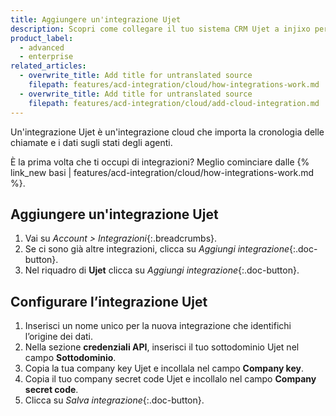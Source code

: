 ```yaml
---
title: Aggiungere un'integrazione Ujet
description: Scopri come collegare il tuo sistema CRM Ujet a injixo per importare dati.
product_label:
  - advanced
  - enterprise
related_articles:
  - overwrite_title: Add title for untranslated source
    filepath: features/acd-integration/cloud/how-integrations-work.md
  - overwrite_title: Add title for untranslated source
    filepath: features/acd-integration/cloud/add-cloud-integration.md
---
```


Un'integrazione Ujet è un'integrazione cloud che importa la cronologia delle chiamate e i dati sugli stati degli agenti.

È la prima volta che ti occupi di integrazioni? Meglio cominciare dalle {% link_new basi | features/acd-integration/cloud/how-integrations-work.md %}.

## Aggiungere un'integrazione Ujet

1. Vai su _Account > Integrazioni_{:.breadcrumbs}.
2. Se ci sono già altre integrazioni, clicca su _Aggiungi integrazione_{:.doc-button}.
3. Nel riquadro di **Ujet** clicca su _Aggiungi integrazione_{:.doc-button}.

## Configurare l’integrazione Ujet

1. Inserisci un nome unico per la nuova integrazione che identifichi l’origine dei dati.
2. Nella sezione **credenziali API**, inserisci il tuo sottodominio Ujet nel campo **Sottodominio**.
3. Copia la tua company key Ujet e incollala nel campo **Company key**.
4. Copia il tuo company secret code Ujet e incollalo nel campo **Company secret code**.
5. Clicca su _Salva integrazione_{:.doc-button}.
